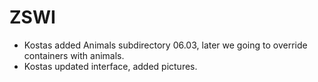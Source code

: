 # ZSWI

+ Kostas added Animals subdirectory 06.03, later we going to override containers with animals.
+ Kostas updated interface, added pictures.
